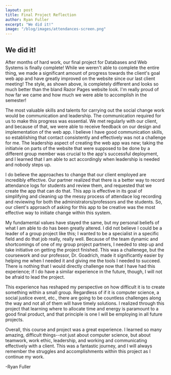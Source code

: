 ```yaml
---
layout: post
title: Final Project Reflection
author: Ryan Fuller
excerpt: "We did it!"
image: "/blog/images/attendances-screen.png"
---
```

## We did it!

After months of hard work, our final project for Databases and Web Systems is finally complete! While we weren't able to complete the entire thing, we made a significant amount of progress towards the client's goal web app and have greatly improved on the website since our last client meeting! The style, as shown above, is completely different and looks so much better than the bland Razor Pages website look. I'm really proud of how far we came and how much we were able to accomplish in the semester!

The most valuable skills and talents for carrying out the social change work would be communication and leadership. The communication required for us to make this progress was essential. We met regularly with our client, and because of that, we were able to receive feedback on our design and implementation of the web app. I believe I have good communication skills, so establishing that contact consistently and effectively was not a challenge for me. The leadership aspect of creating the web app was new; taking the initiatvie on parts of the website that were supposed to be done by a different group member was crucial to the app's successful deployment, and I learned that I am able to act accordingly when leadership is needed and nobody steps up.

I do believe the approaches to change that our client employed are incredibly effective. Our partner realized that there is a better way to record attendance logs for students and review them, and requested that we create the app that can do that. This app is effective in its goal of simplifying and cleaning up the messy process of attendace log recording and reviewing for both the administrators/professors and the students. So, our client's approach of asking for this app to be creative was the most effective way to initiate change within this system.

My fundamental values have stayed the same, but my personal beliefs of what I am able to do has been greatly altered. I did not believe I could be a leader of a group project like this; I wanted to be a specialist in a specific field and do that job really, really well. Because of the team dynamic and shortcomings of one of my group project partners, I needed to step up and take initiative on getting the project finished. This was a challenege, but the coursework and our professor, Dr. Goadrich, made it significantly easier by helping me when I needed it and giving me the tools I needed to succeed. There is nothing that I would directly challenge now that I have had this experience; if I do have a similar experience in the future, though, I will not be afraid to lead the project.

This experience has reshaped my perspective on how difficult it is to create something within a small group. Regardless of if it is computer science, a social justice event, etc., there are going to be countless challenges along the way and not all of them will have timely solutions. I realized through this project that learning where to allocate time and energy is paramount to a good final product, and that principle is one I will be employing in all future projects.

Overall, this course and project was a great experience. I learned so many amazing, difficult things--not just about computer science, but about teamwork, work ethic, leadership, and working and communicating effectively with a client. This was a fantastic journey, and I will always remember the struggles and accomplishments within this project as I continue my work.

-Ryan Fuller